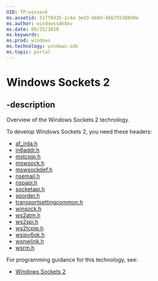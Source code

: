```yaml
---
UID: TP:winsock
ms.assetid: 517f0d35-1c4a-3ed3-b68d-6bb755388d9e
ms.author: windowssdkdev
ms.date: 09/25/2018
ms.keywords: 
ms.prod: windows
ms.technology: windows-sdk
ms.topic: portal
---
```


# Windows Sockets 2

## -description

Overview of the Windows Sockets 2 technology.

To develop Windows Sockets 2, you need these headers:

 * [af_irda.h](../af_irda/index.md)
 * [in6addr.h](../in6addr/index.md)
 * [mstcpip.h](../mstcpip/index.md)
 * [mswsock.h](../mswsock/index.md)
 * [mswsockdef.h](../mswsockdef/index.md)
 * [nsemail.h](../nsemail/index.md)
 * [nspapi.h](../nspapi/index.md)
 * [socketapi.h](../socketapi/index.md)
 * [sporder.h](../sporder/index.md)
 * [transportsettingcommon.h](../transportsettingcommon/index.md)
 * [winsock.h](../winsock/index.md)
 * [ws2atm.h](../ws2atm/index.md)
 * [ws2spi.h](../ws2spi/index.md)
 * [ws2tcpip.h](../ws2tcpip/index.md)
 * [wsipv6ok.h](../wsipv6ok/index.md)
 * [wsnwlink.h](../wsnwlink/index.md)
 * [wsrm.h](../wsrm/index.md)

For programming guidance for this technology, see:
* [Windows Sockets 2](/windows/desktop/winsock)

